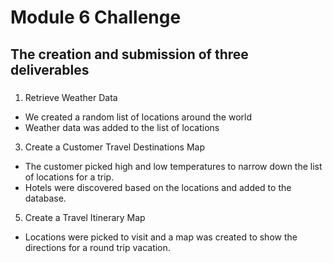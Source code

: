 # Module 6 Challenge
## The creation and submission of three deliverables
###
1. Retrieve Weather Data 
* We created a random list of locations around the world
* Weather data was added to the list of locations
3. Create a Customer Travel Destinations Map
* The customer picked high and low temperatures to narrow down the list of locations for a trip.
* Hotels were discovered based on the locations and added to the database.
5. Create a Travel Itinerary Map
* Locations were picked to visit and a map was created to show the directions for a round trip vacation.

